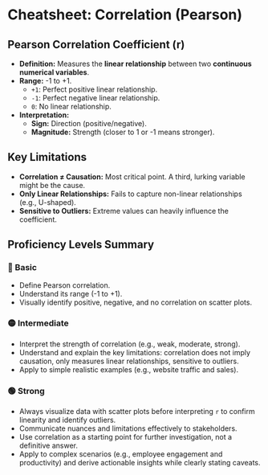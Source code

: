 # Cheatsheet: Correlation (Pearson)

## Pearson Correlation Coefficient (r)
*   **Definition:** Measures the **linear relationship** between two **continuous numerical variables**.
*   **Range:** -1 to +1.
    *   `+1`: Perfect positive linear relationship.
    *   `-1`: Perfect negative linear relationship.
    *   `0`: No linear relationship.
*   **Interpretation:**
    *   **Sign:** Direction (positive/negative).
    *   **Magnitude:** Strength (closer to 1 or -1 means stronger).

## Key Limitations
*   **Correlation ≠ Causation:** Most critical point. A third, lurking variable might be the cause.
*   **Only Linear Relationships:** Fails to capture non-linear relationships (e.g., U-shaped).
*   **Sensitive to Outliers:** Extreme values can heavily influence the coefficient.

## Proficiency Levels Summary

### 🔵 Basic
*   Define Pearson correlation.
*   Understand its range (-1 to +1).
*   Visually identify positive, negative, and no correlation on scatter plots.

### 🟡 Intermediate
*   Interpret the strength of correlation (e.g., weak, moderate, strong).
*   Understand and explain the key limitations: correlation does not imply causation, only measures linear relationships, sensitive to outliers.
*   Apply to simple realistic examples (e.g., website traffic and sales).

### 🟢 Strong
*   Always visualize data with scatter plots before interpreting `r` to confirm linearity and identify outliers.
*   Communicate nuances and limitations effectively to stakeholders.
*   Use correlation as a starting point for further investigation, not a definitive answer.
*   Apply to complex scenarios (e.g., employee engagement and productivity) and derive actionable insights while clearly stating caveats.
